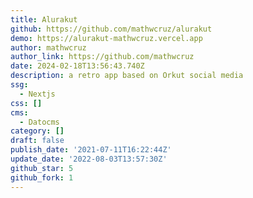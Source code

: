 ```yaml
---
title: Alurakut
github: https://github.com/mathwcruz/alurakut
demo: https://alurakut-mathwcruz.vercel.app
author: mathwcruz
author_link: https://github.com/mathwcruz
date: 2024-02-18T13:56:43.740Z
description: a retro app based on Orkut social media
ssg:
  - Nextjs
css: []
cms:
  - Datocms
category: []
draft: false
publish_date: '2021-07-11T16:22:44Z'
update_date: '2022-08-03T13:57:30Z'
github_star: 5
github_fork: 1
---
```


